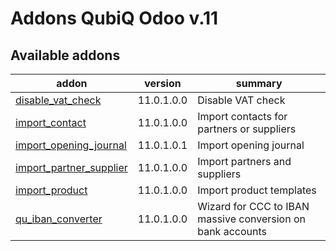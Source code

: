 Addons QubiQ Odoo v.11
=============================

[//]: # (addons)

Available addons
----------------
addon | version | summary
--- | --- | ---
[disable_vat_check](disable_vat_check/) | 11.0.1.0.0 | Disable VAT check
[import_contact](import_contact/) | 11.0.1.0.0 | Import contacts for partners or suppliers
[import_opening_journal](import_opening_journal/) | 11.0.1.0.1 | Import opening journal
[import_partner_supplier](import_partner_supplier/) | 11.0.1.0.0 | Import partners and suppliers
[import_product](import_product/) | 11.0.1.0.0 | Import product templates
[qu_iban_converter](qu_iban_converter/) | 11.0.1.0.0 | Wizard for CCC to IBAN massive conversion on bank accounts

[//]: # (end addons)
